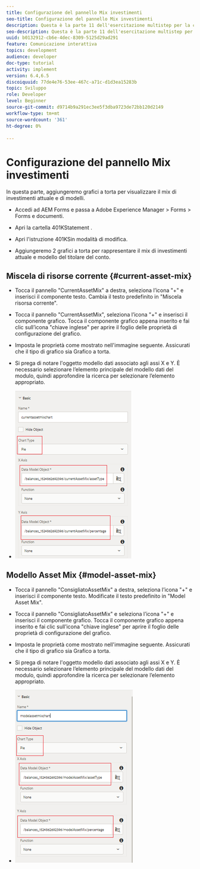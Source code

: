```yaml
---
title: Configurazione del pannello Mix investimenti
seo-title: Configurazione del pannello Mix investimenti
description: Questa è la parte 11 dell'esercitazione multistep per la creazione del primo documento di comunicazione interattivo.In questa parte, aggiungeremo grafici a torta per visualizzare il mix di investimenti attuale e modello.
seo-description: Questa è la parte 11 dell'esercitazione multistep per la creazione del primo documento di comunicazione interattivo.In questa parte, aggiungeremo grafici a torta per visualizzare il mix di investimenti attuale e modello.
uuid: b0132912-cb6e-4dec-8309-5125d29ad291
feature: Comunicazione interattiva
topics: development
audience: developer
doc-type: tutorial
activity: implement
version: 6.4,6.5
discoiquuid: 77de4e76-53ee-467c-a71c-d1d3ea15283b
topic: Sviluppo
role: Developer
level: Beginner
source-git-commit: d9714b9a291ec3ee5f3dba9723de72bb120d2149
workflow-type: tm+mt
source-wordcount: '361'
ht-degree: 0%

---
```



# Configurazione del pannello Mix investimenti

In questa parte, aggiungeremo grafici a torta per visualizzare il mix di investimenti attuale e di modelli.

* Accedi ad AEM Forms e passa a Adobe Experience Manager > Forms > Forms e documenti.

* Apri la cartella 401KStatement .

* Apri l&#39;istruzione 401KSin modalità di modifica.

* Aggiungeremo 2 grafici a torta per rappresentare il mix di investimenti attuale e modello del titolare del conto.

## Miscela di risorse corrente {#current-asset-mix}

* Tocca il pannello &quot;CurrentAssetMix&quot; a destra, seleziona l’icona &quot;+&quot; e inserisci il componente testo. Cambia il testo predefinito in &quot;Miscela risorsa corrente&quot;.

* Tocca il pannello &quot;CurrentAssetMix&quot;, seleziona l’icona &quot;+&quot; e inserisci il componente grafico. Tocca il componente grafico appena inserito e fai clic sull’icona &quot;chiave inglese&quot; per aprire il foglio delle proprietà di configurazione del grafico.

* Imposta le proprietà come mostrato nell&#39;immagine seguente. Assicurati che il tipo di grafico sia Grafico a torta.

* Si prega di notare l&#39;oggetto modello dati associato agli assi X e Y. È necessario selezionare l’elemento principale del modello dati del modulo, quindi approfondire la ricerca per selezionare l’elemento appropriato.

* ![currentassetmix](assets/currentassetmixchart.png)

## Modello Asset Mix {#model-asset-mix}

* Tocca il pannello &quot;ConsigliatoAssetMix&quot; a destra, seleziona l’icona &quot;+&quot; e inserisci il componente testo. Modificate il testo predefinito in &quot;Model Asset Mix&quot;.

* Tocca il pannello &quot;ConsigliatoAssetMix&quot; e seleziona l’icona &quot;+&quot; e inserisci il componente grafico. Tocca il componente grafico appena inserito e fai clic sull’icona &quot;chiave inglese&quot; per aprire il foglio delle proprietà di configurazione del grafico.

* Imposta le proprietà come mostrato nell&#39;immagine seguente. Assicurati che il tipo di grafico sia Grafico a torta.

* Si prega di notare l&#39;oggetto modello dati associato agli assi X e Y. È necessario selezionare l’elemento principale del modello dati del modulo, quindi approfondire la ricerca per selezionare l’elemento appropriato.

* ![assettype](assets/modelassettypechart.png)

